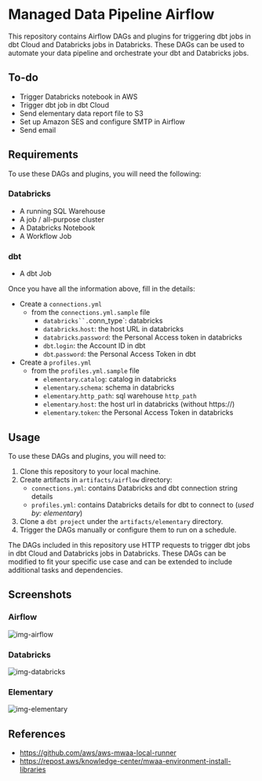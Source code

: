 # Managed Data Pipeline Airflow

This repository contains Airflow DAGs and plugins for triggering dbt jobs in dbt Cloud and Databricks jobs in Databricks. These DAGs can be used to automate your data pipeline and orchestrate your dbt and Databricks jobs.

## To-do
- Trigger Databricks notebook in AWS
- Trigger dbt job in dbt Cloud
- Send elementary data report file to S3
- Set up Amazon SES and configure SMTP in Airflow
- Send email

## Requirements
To use these DAGs and plugins, you will need the following:

### Databricks
- A running SQL Warehouse
- A job / all-purpose cluster
- A Databricks Notebook
- A Workflow Job

### dbt
- A dbt Job

Once you have all the information above, fill in the details:
- Create a `connections.yml` 
  - from the `connections.yml.sample` file
    - `databricks``.`conn_type`: databricks
    - `databricks`.`host`: the host URL in databricks
    - `databricks`.`password`: the Personal Access token in databricks
    - `dbt`.`login`: the Account ID in dbt
    - `dbt`.`password`: the Personal Access Token in dbt
- Create a `profiles.yml` 
  - from the `profiles.yml.sample` file
    - `elementary`.`catalog`: catalog in databricks
    - `elementary`.`schema`: schema in databricks
    - `elementary`.`http_path`: sql warehouse `http_path`
    - `elementary`.`host`: the host url in databricks (without https://)
    - `elementary`.`token`: the Personal Access Token in databricks


## Usage
To use these DAGs and plugins, you will need to:

1. Clone this repository to your local machine.
2. Create artifacts in `artifacts/airflow` directory:
    - `connections.yml`: contains Databricks and dbt connection string details 
    - `profiles.yml`: contains Databricks details for dbt to connect to (_used by: elementary_)
3. Clone a `dbt project` under the `artifacts/elementary` directory.
4. Trigger the DAGs manually or configure them to run on a schedule.

The DAGs included in this repository use HTTP requests to trigger dbt jobs in dbt Cloud and Databricks jobs in Databricks. These DAGs can be modified to fit your specific use case and can be extended to include additional tasks and dependencies.

## Screenshots

### Airflow
![img-airflow](https://github.com/Deloitte/mdp-airflow/blob/feature/poc-adventureworks/artifacts/assets/img-airflow.png)

### Databricks
![img-databricks](https://github.com/Deloitte/mdp-airflow/blob/feature/poc-adventureworks/artifacts/assets/img-databricks.png)

### Elementary
![img-elementary](https://github.com/Deloitte/mdp-airflow/blob/feature/poc-adventureworks/artifacts/assets/img-elementary.png)

## References
- https://github.com/aws/aws-mwaa-local-runner
- https://repost.aws/knowledge-center/mwaa-environment-install-libraries
